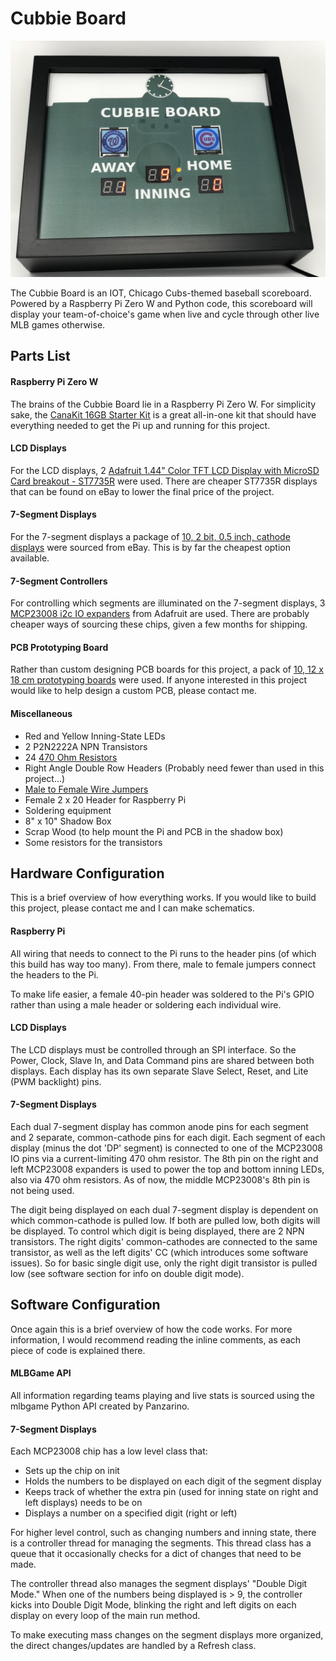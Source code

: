 # Cubbie Board

![alt text](img/scoreboard_images/IMG_8290.JPG "Cubbie Board Face")

The Cubbie Board is an IOT, Chicago Cubs-themed baseball scoreboard. Powered by a Raspberry Pi Zero W and Python code,
this scoreboard will display your team-of-choice's game when live and cycle through other live MLB games otherwise.


## Parts List

#### Raspberry Pi Zero W
The brains of the Cubbie Board lie in a Raspberry Pi Zero W. For simplicity sake, the [CanaKit 16GB Starter Kit](http://a.co/6ZoiTxW)
is a great all-in-one kit that should have everything needed to get the Pi up and running for this project.

#### LCD Displays
For the LCD displays, 2 [Adafruit 1.44" Color TFT LCD Display with MicroSD Card breakout - ST7735R](https://www.adafruit.com/product/2088)
were used. There are cheaper ST7735R displays that can be found on eBay to lower the final price of the project.

#### 7-Segment Displays
For the 7-segment displays a package of [10, 2 bit, 0.5 inch, cathode displays](http://r.ebay.com/P8kGMW) were 
sourced from eBay. This is by far the cheapest option available.

#### 7-Segment Controllers
For controlling which segments are illuminated on the 7-segment displays, 3 [MCP23008 i2c IO expanders](https://www.adafruit.com/product/593)
from Adafruit are used. There are probably cheaper ways of sourcing these chips, given a few months for shipping.

#### PCB Prototyping Board
Rather than custom designing PCB boards for this project, a pack of [10, 12 x 18 cm prototyping boards](http://r.ebay.com/NOUrGX)
were used. If anyone interested in this project would like to help design a custom PCB, please contact me.

#### Miscellaneous
* Red and Yellow Inning-State LEDs
* 2 P2N2222A NPN Transistors
* 24 [470 Ohm Resistors](http://r.ebay.com/Jjf0el)
* Right Angle Double Row Headers (Probably need fewer than used in this project...)
* [Male to Female Wire Jumpers](http://r.ebay.com/JxYLjP)
* Female 2 x 20 Header for Raspberry Pi
* Soldering equipment
* 8" x 10" Shadow Box
* Scrap Wood (to help mount the Pi and PCB in the shadow box)
* Some resistors for the transistors



## Hardware Configuration
This is a brief overview of how everything works. If you would like to build this project, please contact me and I 
can make schematics.

#### Raspberry Pi
All wiring that needs to connect to the Pi runs to the header pins (of which this build has way too many). From there,
male to female jumpers connect the headers to the Pi.

To make life easier, a female 40-pin header was soldered to the Pi's GPIO rather than using a male header or soldering
each individual wire.

#### LCD Displays
The LCD displays must be controlled through an SPI interface. So the Power, Clock, Slave In, and Data Command pins are
shared between both displays. Each display has its own separate Slave Select, Reset, and Lite (PWM backlight) pins.

#### 7-Segment Displays
Each dual 7-segment display has common anode pins for each segment and 2 separate, common-cathode pins for each digit.
Each segment of each display (minus the dot 'DP' segment) is connected to one of the MCP23008 IO pins via a 
current-limiting 470 ohm resistor. The 8th pin on the right and left MCP23008 expanders is used to power the top and 
bottom inning LEDs, also via 470 ohm resistors. As of now, the middle MCP23008's 8th pin is not being used.

The digit being displayed on each dual 7-segment display is dependent on which common-cathode is pulled low. If both 
are pulled low, both digits will be displayed. To control which digit is being displayed, there are 2 NPN transistors.
The right digits' common-cathodes are connected to the same transistor, as well as the left digits' CC (which introduces 
some software issues). So for basic single digit use, only the right digit transistor is pulled low (see software 
section for info on double digit mode).



## Software Configuration
Once again this is a brief overview of how the code works. For more information, I would recommend reading the inline
comments, as each piece of code is explained there.

#### MLBGame API
All information regarding teams playing and live stats is sourced using the mlbgame Python API created by Panzarino.

#### 7-Segment Displays
Each MCP23008 chip has a low level class that:
* Sets up the chip on init
* Holds the numbers to be displayed on each digit of the segment display
* Keeps track of whether the extra pin (used for inning state on right and left displays) needs to be on
* Displays a number on a specified digit (right or left)

For higher level control, such as changing numbers and inning state, there is a controller thread for managing the 
segments. This thread class has a queue that it occasionally checks for a dict of changes that need to be made.

The controller thread also manages the segment displays' "Double Digit Mode." When one of the numbers being displayed
 is > 9, the controller kicks into Double Digit Mode, blinking the right and left digits on each display on every 
 loop of the main run method.
 
 To make executing mass changes on the segment displays more organized, the direct changes/updates are handled by a
 Refresh class.